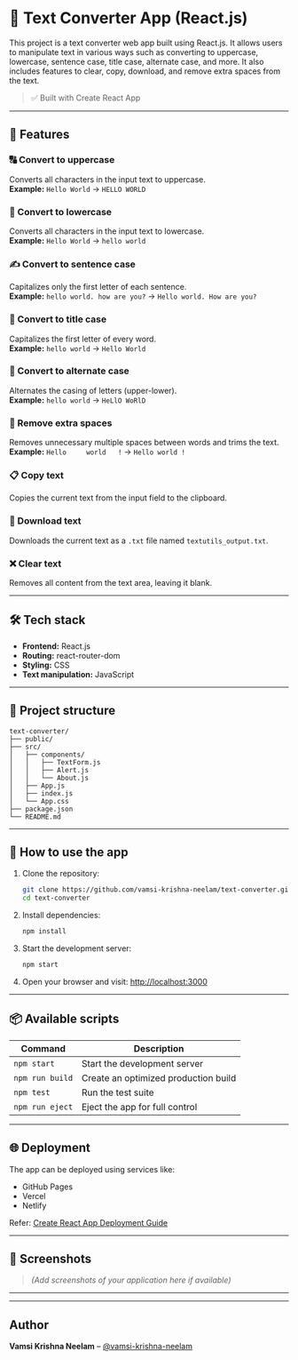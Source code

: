 # 📝 Text Converter App (React.js)

This project is a text converter web app built using React.js. It allows users to manipulate text in various ways such as converting to uppercase, lowercase, sentence case, title case, alternate case, and more. It also includes features to clear, copy, download, and remove extra spaces from the text.

> ✅ Built with Create React App

---

## 🚀 Features

### 🔠 Convert to uppercase
Converts all characters in the input text to uppercase.  
**Example:** `Hello World` → `HELLO WORLD`

### 🔡 Convert to lowercase
Converts all characters in the input text to lowercase.  
**Example:** `Hello World` → `hello world`

### ✍️ Convert to sentence case
Capitalizes only the first letter of each sentence.  
**Example:** `hello world. how are you?` → `Hello world. How are you?`

### 📝 Convert to title case
Capitalizes the first letter of every word.  
**Example:** `hello world` → `Hello World`

### 🔄 Convert to alternate case
Alternates the casing of letters (upper-lower).  
**Example:** `hello world` → `HeLlO WoRlD`

### 🧹 Remove extra spaces
Removes unnecessary multiple spaces between words and trims the text.  
**Example:** `Hello     world   !` → `Hello world !`

### 📋 Copy text
Copies the current text from the input field to the clipboard.

### 💾 Download text
Downloads the current text as a `.txt` file named `textutils_output.txt`.

### ❌ Clear text
Removes all content from the text area, leaving it blank.

---

## 🛠️ Tech stack

- **Frontend:** React.js
- **Routing:** react-router-dom
- **Styling:** CSS
- **Text manipulation:** JavaScript

---

## 📂 Project structure

```
text-converter/
├── public/
├── src/
│   ├── components/
│   │   ├── TextForm.js
│   │   ├── Alert.js
│   │   └── About.js
│   ├── App.js
│   ├── index.js
│   └── App.css
├── package.json
└── README.md
```

---

## 🧪 How to use the app

1. Clone the repository:
   ```bash
   git clone https://github.com/vamsi-krishna-neelam/text-converter.git
   cd text-converter
   ```

2. Install dependencies:
   ```bash
   npm install
   ```

3. Start the development server:
   ```bash
   npm start
   ```

4. Open your browser and visit: [http://localhost:3000](http://localhost:3000)

---

## 📦 Available scripts

| Command         | Description                          |
|----------------|--------------------------------------|
| `npm start`     | Start the development server         |
| `npm run build` | Create an optimized production build |
| `npm test`      | Run the test suite                   |
| `npm run eject` | Eject the app for full control       |

---

## 🌐 Deployment

The app can be deployed using services like:
- GitHub Pages
- Vercel
- Netlify

Refer: [Create React App Deployment Guide](https://facebook.github.io/create-react-app/docs/deployment)

---

## 📸 Screenshots

> *(Add screenshots of your application here if available)*

---

---

##  Author

**Vamsi Krishna Neelam** – [@vamsi-krishna-neelam](https://github.com/vamsi-krishna-neelam)
